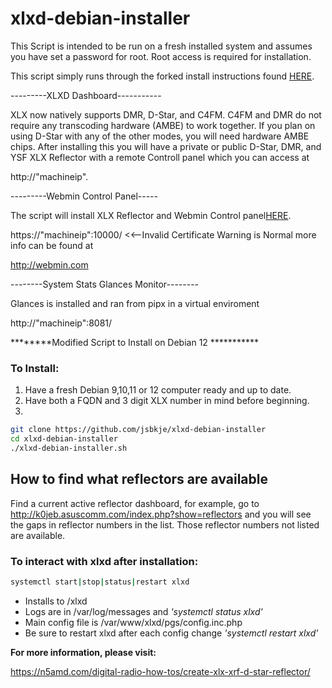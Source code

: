 # xlxd-debian-installer
This Script is intended to be run on a fresh installed system and assumes you have set a password for root. Root access is required for installation.
 
This script simply runs through the forked install instructions found [HERE](https://github.com/jsbkje/xlxd). 
 
---------XLXD Dashboard-----------

XLX now natively supports DMR, D-Star, and C4FM. C4FM and DMR do not require any transcoding hardware (AMBE) to work together. 
If you plan on using D-Star with any of the other modes, you will need hardware AMBE chips.
After installing this you will have a private or public D-Star, DMR, and YSF XLX Reflector with a remote Controll panel which you can access at 

http://"machineip".

---------Webmin Control Panel-----

The script will install XLX Reflector and Webmin Control panel[HERE](https://github.com/webmin/webmin). 

https://"machineip":10000/ <<--Invalid Certificate Warning is Normal more info can be found at 

http://webmin.com

--------System Stats Glances Monitor--------

Glances is installed and ran from pipx in a virtual enviroment

http://"machineip":8081/


********Modified Script to Install on Debian 12 ***********

### To Install:
1. Have a fresh Debian 9,10,11 or 12 computer ready and up to date.
2. Have both a FQDN and 3 digit XLX number in mind before beginning.
3. 
```sh
git clone https://github.com/jsbkje/xlxd-debian-installer
cd xlxd-debian-installer
./xlxd-debian-installer.sh
```
## How to find what reflectors are available
Find a current active reflector dashboard, for example, go to http://k0jeb.asuscomm.com/index.php?show=reflectors and you will see the gaps in reflector numbers in the list. Those reflector numbers not listed are available. 

### To interact with xlxd after installation:
```sh
systemctl start|stop|status|restart xlxd
```
 - Installs to /xlxd
 - Logs are in /var/log/messages and *'systemctl status xlxd'*
 - Main config file is /var/www/xlxd/pgs/config.inc.php
 - Be sure to restart xlxd after each config change *'systemctl restart xlxd'*

**For more information, please visit:**

https://n5amd.com/digital-radio-how-tos/create-xlx-xrf-d-star-reflector/
